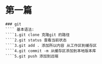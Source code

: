 # 第一篇
``` git如何应用
### git
```` 基本语法:
````1.git clone 克隆git 的路径
````2.git status 查看当前状态
````3.git add . 添加所以内容 从工作区到缓存区
````4.git commit -m 从缓存区添加到本地版本库
````5.git push 添加到远端